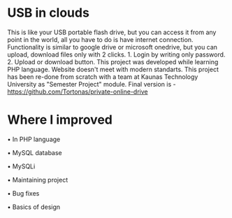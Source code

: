 # USB in clouds

This is like your USB portable flash drive, but you can access it from any point in the world, all you have to do is have internet  connection. Functionality is similar to google drive or microsoft onedrive, but you can upload, download files only with 2 clicks. 1. Login by writing only password. 2. Upload or download button. This project was developed while learning PHP language. Website doesn't meet with modern standarts. This project has been re-done from scratch with a team at Kaunas Technology University as "Semester Project" module. Final version is - https://github.com/Tortonas/private-online-drive

# Where I improved

• In PHP language

• MySQL database

• MySQLi

• Maintaining project

• Bug fixes

• Basics of design
